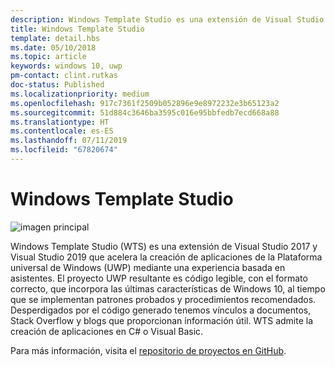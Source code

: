 ```yaml
---
description: Windows Template Studio es una extensión de Visual Studio para la creación rápida de aplicaciones para UWP.
title: Windows Template Studio
template: detail.hbs
ms.date: 05/10/2018
ms.topic: article
keywords: windows 10, uwp
pm-contact: clint.rutkas
doc-status: Published
ms.localizationpriority: medium
ms.openlocfilehash: 917c7361f2509b052896e9e8972232e3b65123a2
ms.sourcegitcommit: 51d884c3646ba3595c016e95bbfedb7ecd668a88
ms.translationtype: HT
ms.contentlocale: es-ES
ms.lasthandoff: 07/11/2019
ms.locfileid: "67820674"
---
```

# <a name="windows-template-studio"></a>Windows Template Studio

![imagen principal](images/wts1.png)

Windows Template Studio (WTS) es una extensión de Visual Studio 2017 y Visual Studio 2019 que acelera la creación de aplicaciones de la Plataforma universal de Windows (UWP) mediante una experiencia basada en asistentes. El proyecto UWP resultante es código legible, con el formato correcto, que incorpora las últimas características de Windows 10, al tiempo que se implementan patrones probados y procedimientos recomendados. Desperdigados por el código generado tenemos vínculos a documentos, Stack Overflow y blogs que proporcionan información útil. WTS admite la creación de aplicaciones en C# o Visual Basic.

Para más información, visita el [repositorio de proyectos en GitHub](https://github.com/microsoft/windowsTemplateStudio).

